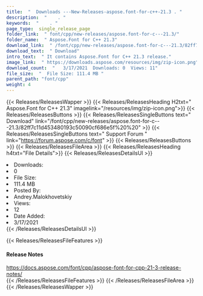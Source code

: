 ```yaml
---
title:  "  Downloads ---New-Releases-aspose.font-for-c++-21.3 . " 
description:  "    . " 
keywords:  "    . " 
page_type:  single_release_page
folder_link:  " font/cpp/new-releases/aspose.font-for-c---21.3/"
folder_name:  " Aspose.Font for C++ 21.3"
download_link:  " /font/cpp/new-releases/aspose.font-for-c---21.3/82ff7c11d453480193c50090cf686e5f"
download_text:  " Download"
intro_text:  " It contains Aspose.Font for C++ 21.3 release."
image_link:  " https://downloads.aspose.com/resources/img/zip-icon.png"
download_count:  "   3/17/2021  Downloads: 0  Views: 11"
file_size:  "  File Size: 111.4 MB "
parent_path: "font/cpp"
weight: 4 
---
```


{{< Releases/ReleasesWapper >}}
  {{< Releases/ReleasesHeading H2txt=" Aspose.Font for C++ 21.3" imagelink="/resources/img/zip-icon.png">}}
  {{< Releases/ReleasesButtons >}}
    {{< Releases/ReleasesSingleButtons text=" Download" link="/font/cpp/new-releases/aspose.font-for-c---21.3/82ff7c11d453480193c50090cf686e5f%20%20" >}}
    {{< Releases/ReleasesSingleButtons text=" Support Forum " link="https://forum.aspose.com/c/font" >}}
  {{< Releases/ReleasesButtons >}}
  {{< Releases/ReleasesFileArea >}}
    {{< Releases/ReleasesHeading h4txt="File Details">}}
    {{< Releases/ReleasesDetailsUl >}}
             <li>Downloads:</li><li>0</li><li>File Size:</li><li>111.4 MB</li><li>Posted By:</li><li>Andrey.Malokhovetskiy</li><li>Views:</li><li>12</li><li>Date Added:</li><li>3/17/2021</li>
    {{< /Releases/ReleasesDetailsUl >}}

  {{< Releases/ReleasesFileFeatures >}}
      <h4>Release Notes</h4><div><a href="https://docs.aspose.com/font/cpp/aspose-font-for-cpp-21-3-release-notes/">https://docs.aspose.com/font/cpp/aspose-font-for-cpp-21-3-release-notes/</a></div>
  {{< /Releases/ReleasesFileFeatures >}}
 {{< /Releases/ReleasesFileArea >}}
{{< /Releases/ReleasesWapper >}}


